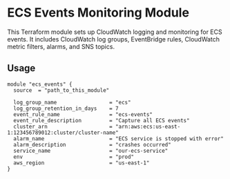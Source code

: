 # ECS Events Monitoring Module

This Terraform module sets up CloudWatch logging and monitoring for ECS events. It includes CloudWatch log groups, EventBridge rules, CloudWatch metric filters, alarms, and SNS topics.

## Usage

```hcl
module "ecs_events" {
  source  = "path_to_this_module"

  log_group_name                 = "ecs"
  log_group_retention_in_days    = 7
  event_rule_name                = "ecs-events"
  event_rule_description         = "Capture all ECS events"
  cluster_arn                    = "arn:aws:ecs:us-east-1:123456789012:cluster/cluster-name"
  alarm_name                     = "ECS service is stopped with error"
  alarm_description              = "crashes occurred"
  service_name                   = "our-ecs-service"
  env                            = "prod"
  aws_region                     = "us-east-1"
}
